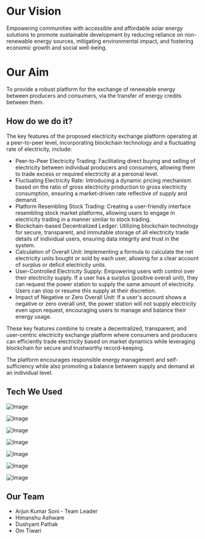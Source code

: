 # Our Vision 

Empowering communities with accessible and affordable solar energy solutions to promote sustainable development by reducing reliance on non-renewable energy sources, mitigating environmental impact, and fostering economic growth and social well-being.

# Our Aim

To provide a robust platform for the exchange of renewable energy between producers and consumers, via the transfer of energy credits between them.

## How do we do it?

The key features of the proposed electricity exchange platform operating at a peer-to-peer level, incorporating blockchain technology and a fluctuating rate of electricity, include:

- Peer-to-Peer Electricity Trading: Facilitating direct buying and selling of electricity between individual producers and consumers, allowing them to trade excess or required electricity at a personal level.
- Fluctuating Electricity Rate: Introducing a dynamic pricing mechanism based on the ratio of gross electricity production to gross electricity consumption, ensuring a market-driven rate reflective of supply and demand.
- Platform Resembling Stock Trading: Creating a user-friendly interface resembling stock market platforms, allowing users to engage in electricity trading in a manner similar to stock trading.
- Blockchain-based Decentralized Ledger: Utilizing blockchain technology for secure, transparent, and immutable storage of all electricity trade details of individual users, ensuring data integrity and trust in the system.
- Calculation of Overall Unit: Implementing a formula to calculate the net electricity units bought or sold by each user, allowing for a clear account of surplus or deficit electricity units.
- User-Controlled Electricity Supply: Empowering users with control over their electricity supply. If a user has a surplus (positive overall unit), they can request the power station to supply the same amount of electricity. Users can stop or resume this supply at their discretion.
- Impact of Negative or Zero Overall Unit: If a user's account shows a negative or zero overall unit, the power station will not supply electricity even upon request, encouraging users to manage and balance their energy usage.

These key features combine to create a decentralized, transparent, and user-centric electricity exchange platform where consumers and producers can efficiently trade electricity based on market dynamics while leveraging blockchain for secure and trustworthy record-keeping.

The platform encourages responsible energy management and self-sufficiency while also promoting a balance between supply and demand at an individual level.

## Tech We Used

![Image](https://github.com/Hack-The-Mountain-4-0-VETAT/VETAT/assets/83060926/24d0edb2-c28f-40e5-9ad2-6b7e8be0b63c)

![Image](https://github.com/Hack-The-Mountain-4-0-VETAT/VETAT/assets/83060926/19e3851d-b128-44d7-b6d3-6a38e7df43e6)

![Image](https://github.com/Hack-The-Mountain-4-0-VETAT/VETAT/assets/83060926/47cd72c1-1d41-4157-82f5-bc7d288c36df)

![Image](https://github.com/Hack-The-Mountain-4-0-VETAT/VETAT/assets/83060926/92382745-c7a2-403a-a398-171bff048e1e)

![Image](https://github.com/Hack-The-Mountain-4-0-VETAT/VETAT/assets/83060926/8a72fc66-87bd-49b3-9959-16180da89566)

![Image](https://github.com/Hack-The-Mountain-4-0-VETAT/VETAT/assets/83060926/214356eb-00bd-4462-a10b-e6508924cdc7)

![Image](https://github.com/Hack-The-Mountain-4-0-VETAT/VETAT/assets/83060926/181658f1-6ccf-4d40-835f-c3b62d1d4eff)

## Our Team

- Arjun Kumar Soni - Team Leader
- Himanshu Ashware
- Dushyant Pathak
- Om Tiwari
